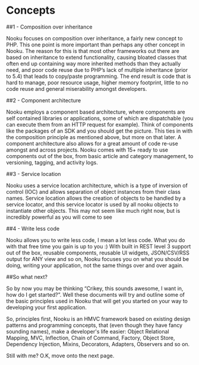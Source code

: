 # Concepts

##1 - Composition over inheritance

Nooku focuses on composition over inheritance, a fairly new concept to PHP. This one point is more important than perhaps any other concept in Nooku. The reason for this is that most other frameworks out there are based on inheritance to extend functionality, causing bloated classes that often end up containing way more inherited methods than they actually need, and poor code reuse due to PHP’s lack of multiple inheritance (prior to 5.4) that leads to copy/paste programming. The end result is code that is hard to manage, poor resource usage, higher memory footprint, little to no code reuse and general miserability amongst developers.

##2 - Component architecture

Nooku employs a component based architecture, where components are self contained libraries or applications, some of which are dispatchable (you can execute them from an HTTP request for example). Think of components like the packages of an SDK and you should get the picture. This ties in with the composition principle as mentioned above, but more on that later. A component architecture also allows for a great amount of code re-use amongst and across projects. Nooku comes with 15+ ready to use components out of the box, from basic article and category management, to versioning, tagging, and activity logs.

##3 - Service location

Nooku uses a service location architecture, which is a type of inversion of control (IOC) and allows separation of object instances from their class names. Service location allows the creation of objects to be handled by a service locator, and this service locator is used by all nooku objects to instantiate other objects. This may not seem like much right now, but is incredibly powerful as you will come to see

##4 - Write less code

Nooku allows you to write less code, I mean a lot less code. What you do with that free time you gain is up to you :) With built in REST level 3 support out of the box, reusable components, reusable UI widgets, JSON/CSV/RSS output for ANY view and so on, Nooku focuses you on what you should be doing, writing your application, not the same things over and over again.

##So what next?

So by now you may be thinking “Crikey, this sounds awesome, I want in, how do I get started?”.
Well these documents will try and outline some of the basic principles used in Nooku that will get you started on your way to developing your first application.

So, principles first, Nooku is an HMVC framework based on existing design patterns and programming concepts, that (even though they have fancy sounding names), make a developer's life easier: Object Relational Mapping, MVC, Inflection, Chain of Command, Factory, Object Store, Dependency Injection, Mixins, Decorators, Adapters, Observers and so on.

Still with me? O.K, move onto the next page.